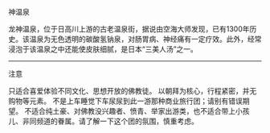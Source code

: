 神温泉

龙神温泉，位于日高川上游的古老温泉街，据说由空海大师发现，已有1300年历史。该温泉为无色透明的碳酸氢钠泉，对肠胃病、神经痛有一定疗效。此外，经常浸泡于该温泉之中还能使皮肤细腻，是日本“三美人汤”之一。

-----------------------------------

注意

只适合喜爱体验不同文化、思想开放的佛教徒。
以朝拜为核心，行程紧密，并无购物等元素。
不是上车睡觉下车尿尿到此一游那种商业旅行团；请别有错误期望。
不适合纯土豪、对佛教没兴趣者、愤青、举家出游类，也不适合带上小孩儿、非同频道的眷属。请了解一下这个团的氛围，慎重考虑。

